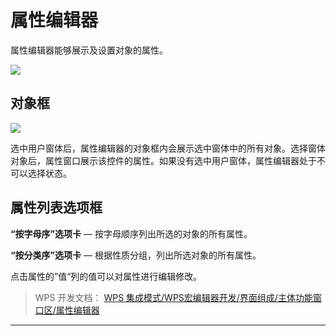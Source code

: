 # 属性编辑器

属性编辑器能够展示及设置对象的属性。

![](Base64图像/Base64图像36来自_WPS%20集成模式_WPS宏编辑器开发_界面组成_主体功能窗口区_属性编辑器.png)

## 对象框

![](Base64图像/Base64图像37来自_WPS%20集成模式_WPS宏编辑器开发_界面组成_主体功能窗口区_属性编辑器.png)

选中用户窗体后，属性编辑器的对象框内会展示选中窗体中的所有对象。选择窗体对象后，属性窗口展示该控件的属性。如果没有选中用户窗体，属性编辑器处于不可以选择状态。

## 属性列表选项框

**“按字母序”选项卡** — 按字母顺序列出所选的对象的所有属性。

**“按分类序”选项卡** — 根据性质分组，列出所选对象的所有属性。

点击属性的”值“列的值可以对属性进行编辑修改。

> WPS 开发文档： [WPS 集成模式/WPS宏编辑器开发/界面组成/主体功能窗口区/属性编辑器](https://qn.cache.wpscdn.cn/encs/doc/office_v19/topics/WPS%20%E9%9B%86%E6%88%90%E6%A8%A1%E5%BC%8F/WPS%E5%AE%8F%E7%BC%96%E8%BE%91%E5%99%A8%E5%BC%80%E5%8F%91/%E7%95%8C%E9%9D%A2%E7%BB%84%E6%88%90/%E4%B8%BB%E4%BD%93%E5%8A%9F%E8%83%BD%E7%AA%97%E5%8F%A3%E5%8C%BA/%E5%B1%9E%E6%80%A7%E7%BC%96%E8%BE%91%E5%99%A8.html)

------------------------------------------------------------------------
